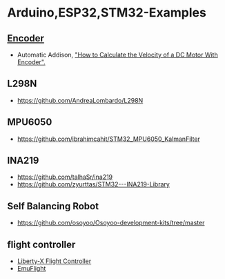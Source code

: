 # Arduino,ESP32,STM32-Examples

[Encoder](https://www.arduino.cc/reference/en/libraries/encoder/)
--
- Automatic Addison, ["How to Calculate the Velocity of a DC Motor With Encoder".](https://automaticaddison.com/how-to-calculate-the-velocity-of-a-dc-motor-with-encoder/)

L298N
--
- https://github.com/AndreaLombardo/L298N

MPU6050
--
- https://github.com/ibrahimcahit/STM32_MPU6050_KalmanFilter

INA219
--
- https://github.com/talhaSr/ina219
- https://github.com/zyurttas/STM32---INA219-Library

Self Balancing Robot
--
- https://github.com/osoyoo/Osoyoo-development-kits/tree/master

flight controller
--
- [Liberty-X Flight Controller](https://github.com/F33RNI/Liberty-X)
- [EmuFlight](https://github.com/emuflight/EmuFlight)
